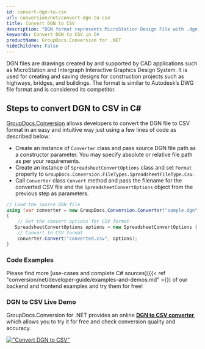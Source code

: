 ```yaml
---
id: convert-dgn-to-csv
url: conversion/net/convert-dgn-to-csv
title: Convert DGN to CSV
description: "DGN format represents MicroStation Design File with .dgn extension. Learn how to convert DGN to CSV file programmatically in C# language using GroupDocs.Conversion for .NET library."
keywords: Convert DGN to CSV in C#
productName: GroupDocs.Conversion for .NET
hideChildren: False
---
```


DGN files are drawings created by and supported by CAD applications such as MicroStation and Intergraph Interactive Graphics Design System. It is used for creating and saving designs for construction projects such as highways, bridges, and buildings. The format is similar to Autodesk’s DWG file format and is considered its competitor.

## Steps to convert DGN to CSV in C#

[GroupDocs.Conversion](https://products.groupdocs.com/conversion/net) allows developers to convert the DGN file to CSV format in an easy and intuitive way just using a few lines of code as described below:

* Create an instance of `Converter` class and pass source DGN file path as a constructor parameter. You may specify absolute or relative file path as per your requirements. 
* Create an instance of `SpreadsheetConvertOptions` class and set `Format` property to `GroupDocs.Conversion.FileTypes.SpreadsheetFileType.Csv`.
* Call `Converter` class `Convert` method and pass the filename for the converted CSV file and the `SpreadsheetConvertOptions` object from the previous step as parameters.

```csharp
// Load the source DGN file
using (var converter = new GroupDocs.Conversion.Converter("sample.dgn"))
{
    // Set the convert options for CSV format
   SpreadsheetConvertOptions options = new SpreadsheetConvertOptions { Format = GroupDocs.Conversion.FileTypes.SpreadsheetFileType.Csv };
    // Convert to CSV format
    converter.Convert("converted.csv", options);
}
```

### Code Examples

Please find more [use-cases and complete C# sources]({{< ref "conversion/net/developer-guide/examples-and-demos.md" >}}) of our backend and frontend examples and try them for free!

### DGN to CSV Live Demo

GroupDocs.Conversion for .NET provides an online [**DGN to CSV converter**](https://products.groupdocs.app/conversion/dgn-to-csv), which allows you to try it for free and check conversion quality and accuracy.

[!["Convert DGN to CSV"](conversion/net/images/convert-to-csv/convert-dgn-to-csv.png)](https://products.groupdocs.app/conversion/dgn-to-csv)